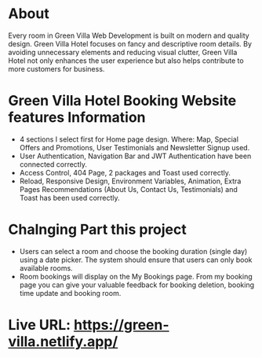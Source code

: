 # About
Every room in Green Villa Web Development is built on modern and quality design. Green Villa Hotel focuses on fancy and descriptive room details. By avoiding unnecessary elements and reducing visual clutter, Green Villa Hotel not only enhances the user experience but also helps contribute to more customers for business.

# Green Villa Hotel Booking Website features Information

- 4 sections I select first for Home page design. Where: Map, Special Offers and Promotions, User Testimonials and Newsletter Signup used.
- User Authentication, Navigation Bar and JWT Authentication have been connected correctly.
- Access Control, 404 Page, 2 packages and Toast used correctly.
- Reload, Responsive Design, Environment Variables, Animation, Extra Pages Recommendations (About Us, Contact Us, Testimonials) and Toast has been used correctly.

# Chalnging Part this project
- Users can select a room and choose the booking duration (single day) using a date picker. The system should ensure that users can only book available rooms.
- Room bookings will display on the My Bookings page. From my booking page you can give your valuable feedback for booking deletion, booking time update and booking room.

# Live URL: https://green-villa.netlify.app/
